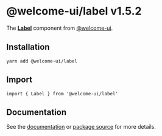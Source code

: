 # @welcome-ui/label v1.5.2
  
The **[Label](http://welcome-ui.com/components/label)** component from [@welcome-ui](http://welcome-ui.com).

## Installation

    yarn add @welcome-ui/label

## Import

    import { Label } from '@welcome-ui/label'

## Documentation

See the [documentation](http://welcome-ui.com/components/label) or [package source](https://github.com/WTTJ/welcome-ui/tree/v1.5.2/packages/Label) for more details.
